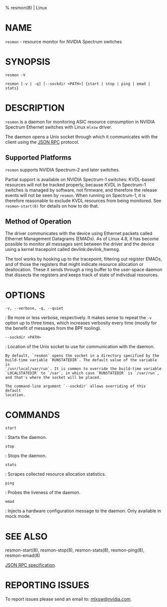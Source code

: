 % resmon(8) | Linux

NAME
====

`resmon` - resource monitor for NVIDIA Spectrum switches

SYNOPSIS
========

`resmon -V`

`resmon [-v | -q] [--sockdir <PATH>] {start | stop | ping | emad | stats}`

DESCRIPTION
===========

`resmon` is a daemon for monitoring ASIC resource consumption in NVIDIA
Spectrum Ethernet switches with Linux `mlxsw` driver.

The daemon opens a Unix socket through which it communicates with the
client using the [JSON RPC][] protocol.

## Supported Platforms

`resmon` supports NVIDIA Spectrum-2 and later switches.

Partial support is available on NVIDIA Spectrum-1 switches: KVDL-based
resources will not be tracked properly, because KVDL in Spectrum-1 switches
is managed by software, not firmware, and therefore the release events will
not be seen by `resmon`. When running on Spectrum-1, it is therefore
reasonable to exclude KVDL resources from being monitored. See
`resmon-start(8)` for details on how to do that.

## Method of Operation

The driver communicates with the device using Ethernet packets called
Ethernet Management Datagrams (EMADs). As of Linux 4.8, it has become
possible to monitor all messages sent between the driver and the device
using a kernel tracepoint called devlink:devlink_hwmsg.

The tool works by hooking up to the tracepoint, filtering out register
EMADs, and of those the registers that might indicate resource allocation
or deallocation. These it sends through a ring buffer to the user-space
daemon that dissects the registers and keeps track of state of individual
resources.

OPTIONS
=======

`-v, --verbose, -q, --quiet`

: Be more or less verbose, respectively. It makes sense to repeat the `-v`
    option up to three times, which increases verbosity every time (mostly
    for the benefit of messages from the BPF tooling).

`--sockdir <PATH>`

: Location of the Unix socket to use for communication with the daemon.

    By default, `resmon` opens the socket in a directory specified by the
    build-time variable `RUNSTATEDIR`. The default value of the variable is
    `/usr/local/var/run`. It is common to override the build-time variable
    `LOCALSTATEDIR` to `/var`, in which case `RUNSTATEDIR` is `/var/run`,
    and that's where the socket will be placed.

    The command-line argument `--sockdir` allows overriding of this default
    location.

COMMANDS
========

`start`

: Starts the daemon.

`stop`

: Stops the daemon.

`stats`

: Scrapes collected resource allocation statistics.

`ping`

: Probes the liveness of the daemon.

`emad`

: Injects a hardware configuration message to the daemon. Only available in
  mock mode.

SEE ALSO
========

resmon-start(8), resmon-stop(8), resmon-stats(8), resmon-ping(8),
resmon-emad(8)

[JSON RPC specification][JSON RPC].

REPORTING ISSUES
================

To report issues please send an email to: mlxsw@nvidia.com.

[JSON RPC]: https://www.jsonrpc.org/specification
